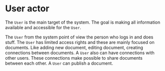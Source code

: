 # User actor

The `User` is the main target of the system.
The goal is making all information available and accessible for the `User`.

The `User` from the system point of view the person who logs in and does stuff.
The `User` has limited access rights and these are mainly focused on documents.
Like adding new document, editing document, creating connections between documents.
A `User` also can have connections with other users.
These connections make possible to share documents between each other.
A `User` can publish a document.